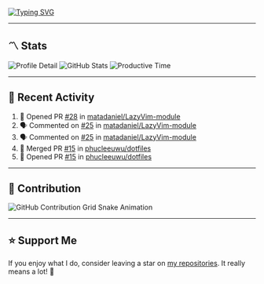 [![Typing SVG](https://readme-typing-svg.demolab.com?font=&duration=2500&pause=100&center=true&vCenter=true&multiline=true&width=1000&height=60&lines=Hi+There!;Welcome+to+my+Github+profile+%F0%9F%91%8B)](https://git.io/typing-svg)

---

## 〽️ Stats

![Profile Detail](http://github-profile-summary-cards.vercel.app/api/cards/profile-details?username=phucleeuwu&theme=transparent)
![GitHub Stats](http://github-profile-summary-cards.vercel.app/api/cards/stats?username=phucleeuwu&theme=transparent)
![Productive Time](http://github-profile-summary-cards.vercel.app/api/cards/productive-time?username=phucleeuwu&theme=transparent&utcOffset=8)

---

## 📝 Recent Activity

<!--START_SECTION:activity-->
1. 💪 Opened PR [#28](https://github.com/matadaniel/LazyVim-module/pull/28) in [matadaniel/LazyVim-module](https://github.com/matadaniel/LazyVim-module)
2. 🗣 Commented on [#25](https://github.com/matadaniel/LazyVim-module/issues/25#issuecomment-2878513405) in [matadaniel/LazyVim-module](https://github.com/matadaniel/LazyVim-module)
3. 🗣 Commented on [#25](https://github.com/matadaniel/LazyVim-module/issues/25#issuecomment-2878449819) in [matadaniel/LazyVim-module](https://github.com/matadaniel/LazyVim-module)
4. 🎉 Merged PR [#15](https://github.com/phucleeuwu/dotfiles/pull/15) in [phucleeuwu/dotfiles](https://github.com/phucleeuwu/dotfiles)
5. 💪 Opened PR [#15](https://github.com/phucleeuwu/dotfiles/pull/15) in [phucleeuwu/dotfiles](https://github.com/phucleeuwu/dotfiles)
<!--END_SECTION:activity-->

<!--START_SECTION:waka-->
<!--END_SECTION:waka-->

---

## 🐍 Contribution

<picture>
  <source media="(prefers-color-scheme: dark)" srcset="https://raw.githubusercontent.com/phucleeuwu/phucleeuwu/output/github-contribution-grid-snake-dark.svg">
  <source media="(prefers-color-scheme: light)" srcset="https://raw.githubusercontent.com/phucleeuwu/phucleeuwu/output/github-contribution-grid-snake.svg">
  <img alt="GitHub Contribution Grid Snake Animation" src="https://raw.githubusercontent.com/phucleeuwu/phucleeuwu/output/github-contribution-grid-snake.svg">
</picture>

---

## ⭐ Support Me

If you enjoy what I do, consider leaving a star on [my repositories](https://github.com/phucleeuwu?tab=repositories&type=source). It really means a lot! 💙
